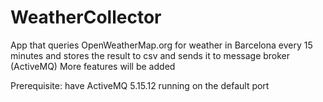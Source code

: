 # WeatherCollector
App that queries OpenWeatherMap.org for weather in Barcelona every 15 minutes and stores the result to csv and sends it to message broker (ActiveMQ)
More features will be added


Prerequisite: have ActiveMQ 5.15.12 running on the default port
